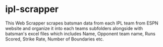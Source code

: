 # ipl-scrapper
This Web Scrapper scrapes batsman data from each IPL team from ESPN website and organize it into each teams subfolders alongside with batsman's excel files which includes Name, Opponent team name, Runs Scored, Strike Rate, Number of Boundaries etc.


